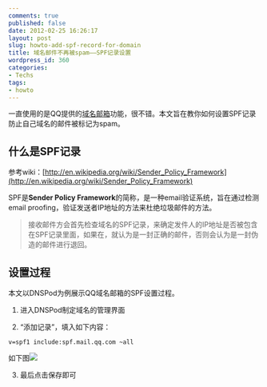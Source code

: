 ```yaml
---
comments: true
published: false
date: 2012-02-25 16:26:17
layout: post
slug: howto-add-spf-record-for-domain
title: 域名邮件不再被spam——SPF记录设置
wordpress_id: 360
categories:
- Techs
tags:
- howto
---
```


一直使用的是QQ提供的[域名邮箱](http://domain.mail.qq.com/)功能，很不错。本文旨在教你如何设置SPF记录防止自己域名的邮件被标记为spam。


## 什么是SPF记录


参考wiki：[http://en.wikipedia.org/wiki/Sender_Policy_Framework](http://en.wikipedia.org/wiki/Sender_Policy_Framework)

SPF是**Sender Policy Framework**的简称，是一种email验证系统，旨在通过检测email proofing，验证发送者IP地址的方法来杜绝垃圾邮件的方法。


> 接收邮件方会首先检查域名的SPF记录，来确定发件人的IP地址是否被包含在SPF记录里面，如果在，就认为是一封正确的邮件，否则会认为是一封伪造的邮件进行退回。




## 设置过程


本文以DNSPod为例展示QQ域名邮箱的SPF设置过程。



	
  1. 进入DNSPod制定域名的管理界面

	
  2. “添加记录”，填入如下内容：

    
    v=spf1 include:spf.mail.qq.com ~all




如下图[![](http://liuyix.com/wordpress/wp-content/uploads/2012/02/0.png)](http://liuyix.com/wordpress/wp-content/uploads/2012/02/0.png)




	
  3. 最后点击保存即可


